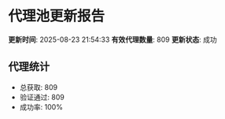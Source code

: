 # 代理池更新报告

**更新时间**: 2025-08-23 21:54:33
**有效代理数量**: 809
**更新状态**:  成功

## 代理统计
- 总获取: 809
- 验证通过: 809
- 成功率: 100%
